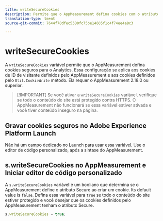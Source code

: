 ```yaml
---
title: writeSecureCookies
description: Permite que o AppMeasurement defina cookies com o atributo Secure.
translation-type: tm+mt
source-git-commit: 7644f70dfec5380fc75be14605f1c4f74ee4a8c3

---
```



# writeSecureCookies

A `writeSecureCookies` variável permite que o AppMeasurement defina cookies [](https://en.wikipedia.org/wiki/Secure_cookie) seguros para o Analytics. Essa configuração se aplica aos cookies de ID de visitante definidos pelo AppMeasurement e aos cookies definidos pelo `Util.CookieWrite` método. Ela requer o AppMeasurement 2.18.0 ou superior.

> [!IMPORTANT] Se você ativar a `writeSecureCookies` variável, verifique se todo o conteúdo do site está protegido contra HTTPS. O AppMeasurement não funcionará se essa variável estiver ativada e você tiver conteúdo inseguro na página.

## Gravar cookies seguros no Adobe Experience Platform Launch

Não há um campo dedicado no Launch para usar essa variável. Use o editor de código personalizado, após a sintaxe do AppMeasurement.

## s.writeSecureCookies no AppMeasurement e Iniciar editor de código personalizado

A `s.writeSecureCookies` variável é um booliano que determina se o AppMeasurement define o atributo Secure ao criar um cookie. Its default value is `false`. Defina essa variável para `true` se todo o conteúdo do site estiver protegido e você desejar que os cookies definidos pelo AppMeasurement tenham o atributo Secure.

```js
s.writeSecureCookies = true;
```
